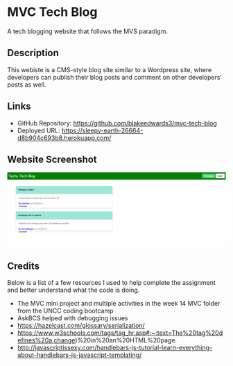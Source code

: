 # MVC Tech Blog

A tech blogging website that follows the MVS paradigm.

## Description

This webiste is a CMS-style blog site similar to a Wordpress site, where developers can publish their blog posts and comment on other developers’ posts as well.

## Links

- GitHub Repository: https://github.com/blakeedwards3/mvc-tech-blog
- Deployed URL: https://sleepy-earth-26664-d8b904c693b8.herokuapp.com/

## Website Screenshot

![Alt text](<assets/Screenshot 2023-07-12 012939.png>)

## Credits

Below is a list of a few resources I used to help complete the assignment and better understand what the code is doing.
- The MVC mini project and multiple activities in the week 14 MVC folder from the UNCC coding bootcamp
- AskBCS helped with debugging issues
- https://hazelcast.com/glossary/serialization/
- https://www.w3schools.com/tags/tag_hr.asp#:~:text=The%20tag%20defines%20a,change)%20in%20an%20HTML%20page.
- http://javascriptissexy.com/handlebars-js-tutorial-learn-everything-about-handlebars-js-javascript-templating/